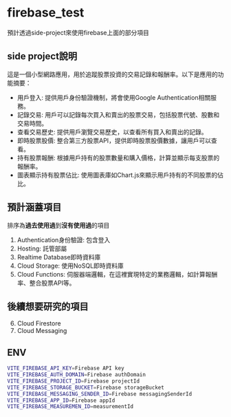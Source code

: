 # firebase_test

預計透過side-project來使用firebase上面的部分項目

## side project說明

這是一個小型網路應用，用於追蹤股票投資的交易記錄和報酬率。以下是應用的功能摘要：

- 用戶登入: 提供用戶身份驗證機制，將會使用Google Authentication相關服務。
- 記錄交易: 用戶可以記錄每次買入和賣出的股票交易，包括股票代號、股數和交易時間。
- 查看交易歷史: 提供用戶瀏覽交易歷史，以查看所有買入和賣出的記錄。
- 即時股票股價: 整合第三方股票API，提供即時股票股價數據，讓用戶可以查看。
- 持有股票報酬: 根據用戶持有的股票數量和購入價格，計算並顯示每支股票的報酬率。
- 圖表顯示持有股票佔比: 使用圖表庫如Chart.js來顯示用戶持有的不同股票的佔比。

## 預計涵蓋項目

排序為**過去使用過**到**沒有使用過**的項目

1. Authentication身份驗證: 包含登入
2. Hosting: 託管部屬
3. Realtime Database即時資料庫
4. Cloud Storage: 使用NoSQL即時資料庫
5. Cloud Functions: 伺服器端邏輯，在這裡實現特定的業務邏輯，如計算報酬率、整合股票API等。

## 後續想要研究的項目

6. Cloud Firestore
7. Cloud Messaging

## ENV

```sh
VITE_FIREBASE_API_KEY=Firebase API key
VITE_FIREBASE_AUTH_DOMAIN=Firebase authDomain
VITE_FIREBASE_PROJECT_ID=Firebase projectId
VITE_FIREBASE_STORAGE_BUCKET=Firebase storageBucket
VITE_FIREBASE_MESSAGING_SENDER_ID=Firebase messagingSenderId
VITE_FIREBASE_APP_ID=Firebase appId
VITE_FIREBASE_MEASUREMEN_ID=measurementId

```
